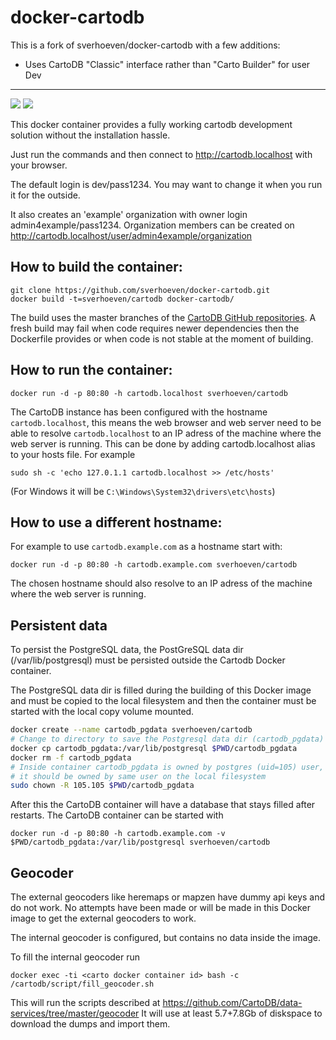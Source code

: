 docker-cartodb
==============
This is a fork of sverhoeven/docker-cartodb with a few additions:
* Uses CartoDB "Classic" interface rather than "Carto Builder" for user Dev

---------------
[![](https://images.microbadger.com/badges/image/sverhoeven/cartodb.svg)](https://microbadger.com/#/images/sverhoeven/cartodb "Get your own image badge on microbadger.com")
[![](https://images.microbadger.com/badges/version/sverhoeven/cartodb.svg)](https://hub.docker.com/r/sverhoeven/cartodb/)

This docker container provides a fully working cartodb development solution
without the installation hassle.

Just run the commands and then connect to http://cartodb.localhost with your browser.

The default login is dev/pass1234. You may want to change it when you run it for the outside.

It also creates an 'example' organization with owner login admin4example/pass1234.
Organization members can be created on http://cartodb.localhost/user/admin4example/organization

How to build the container:
---------------------------

```
git clone https://github.com/sverhoeven/docker-cartodb.git
docker build -t=sverhoeven/cartodb docker-cartodb/
```

The build uses the master branches of the [CartoDB GitHub repositories](https://github.com/CartoDB). A fresh build may fail when code requires newer dependencies then the Dockerfile provides or when code is not stable at the moment of building.

How to run the container:
-------------------------

```
docker run -d -p 80:80 -h cartodb.localhost sverhoeven/cartodb
```

The CartoDB instance has been configured with the hostname `cartodb.localhost`, this means the web browser and web server need to be able to resolve `cartodb.localhost` to an IP adress of the machine where the web server is running.
This can be done by adding cartodb.localhost alias to your hosts file. For example
```
sudo sh -c 'echo 127.0.1.1 cartodb.localhost >> /etc/hosts'
```
(For Windows it will be `C:\Windows\System32\drivers\etc\hosts`)

How to use a different hostname:
--------------------------------

For example to use `cartodb.example.com` as a hostname start with:
```
docker run -d -p 80:80 -h cartodb.example.com sverhoeven/cartodb
```

The chosen hostname should also resolve to an IP adress of the machine where the web server is running.

Persistent data
---------------

To persist the PostgreSQL data, the PostGreSQL data dir (/var/lib/postgresql) must be persisted outside the Cartodb Docker container.

The PostgreSQL data dir is filled during the building of this Docker image and must be copied to the local filesystem and then the container must be started with the local copy volume mounted.

```bash
docker create --name cartodb_pgdata sverhoeven/cartodb
# Change to directory to save the Postgresql data dir (cartodb_pgdata) of the CartoDB image
docker cp cartodb_pgdata:/var/lib/postgresql $PWD/cartodb_pgdata
docker rm -f cartodb_pgdata
# Inside container cartodb_pgdata is owned by postgres (uid=105) user,
# it should be owned by same user on the local filesystem
sudo chown -R 105.105 $PWD/cartodb_pgdata
```

After this the CartoDB container will have a database that stays filled after restarts.
The CartoDB container can be started with
```
docker run -d -p 80:80 -h cartodb.example.com -v $PWD/cartodb_pgdata:/var/lib/postgresql sverhoeven/cartodb
```

Geocoder
--------

The external geocoders like heremaps or mapzen have dummy api keys and do not work.
No attempts have been made or will be made in this Docker image to get the external geocoders to work.

The internal geocoder is configured, but contains no data inside the image.

To fill the internal geocoder run
```
docker exec -ti <carto docker container id> bash -c /cartodb/script/fill_geocoder.sh
```

This will run the scripts described at https://github.com/CartoDB/data-services/tree/master/geocoder
It will use at least 5.7+7.8Gb of diskspace to download the dumps and import them.

